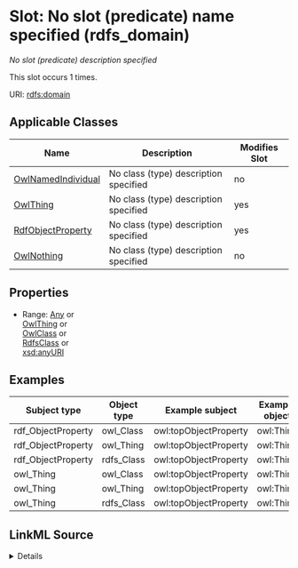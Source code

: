 

# Slot: No slot (predicate) name specified (rdfs_domain)


_No slot (predicate) description specified_






This slot occurs 1 times.


URI: [rdfs:domain](http://www.w3.org/2000/01/rdf-schema#domain)



<!-- no inheritance hierarchy -->





## Applicable Classes

| Name | Description | Modifies Slot |
| --- | --- | --- |
| [OwlNamedIndividual](../classes/OwlNamedIndividual.md) | No class (type) description specified |  no  |
| [OwlThing](../classes/OwlThing.md) | No class (type) description specified |  yes  |
| [RdfObjectProperty](../classes/RdfObjectProperty.md) | No class (type) description specified |  yes  |
| [OwlNothing](../classes/OwlNothing.md) | No class (type) description specified |  no  |







## Properties

* Range: [Any](../classes/Any.md)&nbsp;or&nbsp;<br />[OwlThing](../classes/OwlThing.md)&nbsp;or&nbsp;<br />[OwlClass](../classes/OwlClass.md)&nbsp;or&nbsp;<br />[RdfsClass](../classes/RdfsClass.md)&nbsp;or&nbsp;<br />[xsd:anyURI](http://www.w3.org/2001/XMLSchema#anyURI)






## Examples

| Subject type | Object type | Example subject | Example object | Occurrences |
| --- | --- | --- | --- | --- |
| rdf_ObjectProperty | owl_Class | owl:topObjectProperty | owl:Thing | 1 |
| rdf_ObjectProperty | owl_Thing | owl:topObjectProperty | owl:Thing | 1 |
| rdf_ObjectProperty | rdfs_Class | owl:topObjectProperty | owl:Thing | 1 |
| owl_Thing | owl_Class | owl:topObjectProperty | owl:Thing | 1 |
| owl_Thing | owl_Thing | owl:topObjectProperty | owl:Thing | 1 |
| owl_Thing | rdfs_Class | owl:topObjectProperty | owl:Thing | 1 |




## LinkML Source

<details>

```yaml
name: rdfs_domain
annotations:
  count:
    tag: count
    value: 1
description: No slot (predicate) description specified
title: No slot (predicate) name specified
examples:
- object:
    example_object: owl:Thing
    example_object_type: owl_Class
    example_predicate: rdfs:domain
    example_subject: owl:topObjectProperty
    example_subject_type: rdf_ObjectProperty
- object:
    example_object: owl:Thing
    example_object_type: owl_Thing
    example_predicate: rdfs:domain
    example_subject: owl:topObjectProperty
    example_subject_type: rdf_ObjectProperty
- object:
    example_object: owl:Thing
    example_object_type: rdfs_Class
    example_predicate: rdfs:domain
    example_subject: owl:topObjectProperty
    example_subject_type: rdf_ObjectProperty
- object:
    example_object: owl:Thing
    example_object_type: owl_Class
    example_predicate: rdfs:domain
    example_subject: owl:topObjectProperty
    example_subject_type: owl_Thing
- object:
    example_object: owl:Thing
    example_object_type: owl_Thing
    example_predicate: rdfs:domain
    example_subject: owl:topObjectProperty
    example_subject_type: owl_Thing
- object:
    example_object: owl:Thing
    example_object_type: rdfs_Class
    example_predicate: rdfs:domain
    example_subject: owl:topObjectProperty
    example_subject_type: owl_Thing
from_schema: spatial-kg
rank: 1000
slot_uri: rdfs:domain
alias: rdfs_domain
domain_of:
- owl_Thing
- rdf_ObjectProperty
range: Any
any_of:
- range: owl_Thing
- range: owl_Class
- range: rdfs_Class
- range: uri

```
</details>
